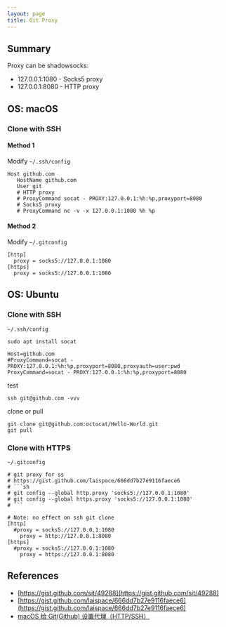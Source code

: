 ```yaml
---
layout: page
title: Git Proxy
---
```


## Summary

Proxy can be shadowsocks:

- 127.0.0.1:1080 - Socks5 proxy
- 127.0.0.1:8080 - HTTP proxy

## OS: macOS

### Clone with SSH

#### Method 1

Modify `~/.ssh/config`

```
Host github.com
   HostName github.com
   User git
   # HTTP proxy
   # ProxyCommand socat - PROXY:127.0.0.1:%h:%p,proxyport=8080
   # Socks5 proxy
   # ProxyCommand nc -v -x 127.0.0.1:1080 %h %p
```

#### Method 2

Modify `~/.gitconfig`

```
[http]
  proxy = socks5://127.0.0.1:1080
[https]
  proxy = socks5://127.0.0.1:1080
```

## OS: Ubuntu

### Clone with SSH

`~/.ssh/config`

```
sudo apt install socat
```

```
Host=github.com
#ProxyCommand=socat - PROXY:127.0.0.1:%h:%p,proxyport=8080,proxyauth=user:pwd
ProxyCommand=socat - PROXY:127.0.0.1:%h:%p,proxyport=8080
```

test

```
ssh git@github.com -vvv
```

clone or pull

```
git clone git@github.com:octocat/Hello-World.git
git pull
```

### Clone with HTTPS

`~/.gitconfig`

````
# git proxy for ss
# https://gist.github.com/laispace/666dd7b27e9116faece6
# ```sh
# git config --global http.proxy 'socks5://127.0.0.1:1080'
# git config --global https.proxy 'socks5://127.0.0.1:1080'
# ```

# Note: no effect on ssh git clone
[http]
  #proxy = socks5://127.0.0.1:1080
	proxy = http://127.0.0.1:8080
[https]
  #proxy = socks5://127.0.0.1:1080
	proxy = https://127.0.0.1:8080
````

## References

- [https://gist.github.com/sit/49288](https://gist.github.com/sit/49288)
- [https://gist.github.com/laispace/666dd7b27e9116faece6](https://gist.github.com/laispace/666dd7b27e9116faece6)
- [macOS 给 Git(Github) 设置代理（HTTP/SSH）](https://gist.github.com/chuyik/02d0d37a49edc162546441092efae6a1)
